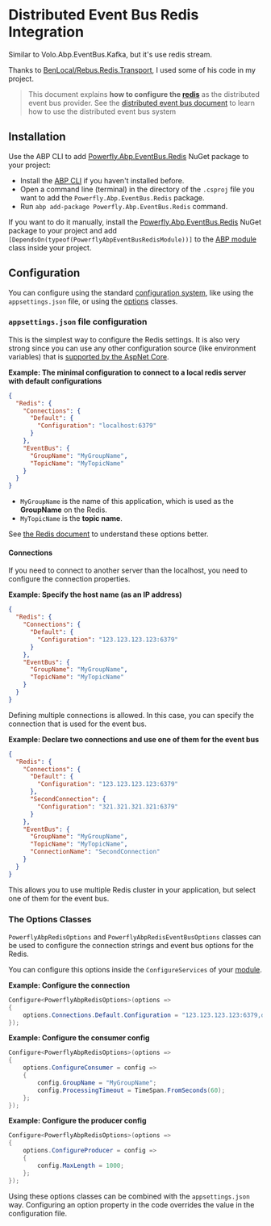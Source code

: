# Distributed Event Bus Redis Integration

Similar to Volo.Abp.EventBus.Kafka, but it's use redis stream.

Thanks to [BenLocal/Rebus.Redis.Transport](https://github.com/BenLocal/Rebus.Redis.Transport), I used some of his code in my project.

> This document explains **how to configure the [redis](https://redis.io/)** as the distributed event bus provider. See the [distributed event bus document](https://docs.abp.io/en/abp/latest/Distributed-Event-Bus) to learn how to use the distributed event bus system

## Installation

Use the ABP CLI to add [Powerfly.Abp.EventBus.Redis](https://www.nuget.org/packages/Powerfly.Abp.EventBus.Redis) NuGet package to your project:

* Install the [ABP CLI](https://docs.abp.io/en/abp/latest/CLI) if you haven't installed before.
* Open a command line (terminal) in the directory of the `.csproj` file you want to add the `Powerfly.Abp.EventBus.Redis` package.
* Run `abp add-package Powerfly.Abp.EventBus.Redis` command.

If you want to do it manually, install the [Powerfly.Abp.EventBus.Redis](https://www.nuget.org/packages/Powerfly.Abp.EventBus.Redis) NuGet package to your project and add `[DependsOn(typeof(PowerflyAbpEventBusRedisModule))]` to the [ABP module](https://docs.abp.io/en/abp/latest/Module-Development-Basics) class inside your project.

## Configuration

You can configure using the standard [configuration system](https://docs.abp.io/en/abp/latest/Configuration), like using the `appsettings.json` file, or using the [options](https://docs.abp.io/en/abp/latest/Options) classes.

### `appsettings.json` file configuration

This is the simplest way to configure the Redis settings. It is also very strong since you can use any other configuration source (like environment variables) that is [supported by the AspNet Core](https://docs.microsoft.com/en-us/aspnet/core/fundamentals/configuration/).

**Example: The minimal configuration to connect to a local redis server with default configurations**

````json
{
  "Redis": {
    "Connections": {
      "Default": {
        "Configuration": "localhost:6379"
      }
    },
    "EventBus": {
      "GroupName": "MyGroupName",
      "TopicName": "MyTopicName"
    }
  }
}
````

* `MyGroupName` is the name of this application, which is used as the **GroupName** on the Redis.
* `MyTopicName` is the **topic name**.

See [the Redis document](https://stackexchange.github.io/StackExchange.Redis/Configuration) to understand these options better.

#### Connections

If you need to connect to another server than the localhost, you need to configure the connection properties.

**Example: Specify the host name (as an IP address)**

````json
{
  "Redis": {
    "Connections": {
      "Default": {
        "Configuration": "123.123.123.123:6379"
      }
    },
    "EventBus": {
      "GroupName": "MyGroupName",
      "TopicName": "MyTopicName"
    }
  }
}
````

Defining multiple connections is allowed. In this case, you can specify the connection that is used for the event bus.

**Example: Declare two connections and use one of them for the event bus**

````json
{
  "Redis": {
    "Connections": {
      "Default": {
        "Configuration": "123.123.123.123:6379"
      },
      "SecondConnection": {
        "Configuration": "321.321.321.321:6379"
      }
    },
    "EventBus": {
      "GroupName": "MyGroupName",
      "TopicName": "MyTopicName",
      "ConnectionName": "SecondConnection"
    }
  }
}
````

This allows you to use multiple Redis cluster in your application, but select one of them for the event bus.

### The Options Classes

`PowerflyAbpRedisOptions` and `PowerflyAbpRedisEventBusOptions` classes can be used to configure the connection strings and event bus options for the Redis.

You can configure this options inside the `ConfigureServices` of your [module](https://docs.abp.io/en/abp/latest/Module-Development-Basics).

**Example: Configure the connection**

````csharp
Configure<PowerflyAbpRedisOptions>(options =>
{
    options.Connections.Default.Configuration = "123.123.123.123:6379,defaultDatabase=1,password=qwed8s7w5a9t63";
});
````

**Example: Configure the consumer config**

````csharp
Configure<PowerflyAbpRedisOptions>(options =>
{
    options.ConfigureConsumer = config =>
    {
        config.GroupName = "MyGroupName";
        config.ProcessingTimeout = TimeSpan.FromSeconds(60);
    };
});
````

**Example: Configure the producer config**

````csharp
Configure<PowerflyAbpRedisOptions>(options =>
{
    options.ConfigureProducer = config =>
    {
        config.MaxLength = 1000;
    };
});
````

Using these options classes can be combined with the `appsettings.json` way. Configuring an option property in the code overrides the value in the configuration file.
